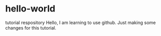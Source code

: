 # hello-world
tutorial respository
Hello, I am learning to use github. Just making some changes for this tutorial.
